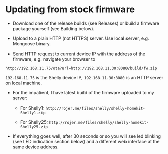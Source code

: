 # Updating from stock firmware

 * Download one of the release builds (see Releases) or build a firmware package yourself (see Building below).

 * Upload to a plain HTTP (not HTTPS) server. Use local server, e.g. Mongoose binary.

 * Send HTTP request to current device IP with the address of the firmware, e.g. navigate your browser to

`http://192.168.11.75/ota?url=http://192.168.11.30:8080/build/fw.zip`

  `192.168.11.75` is the Shelly device IP, `192.168.11.30:8080` is an HTTP server on local machine.

  * For the impatient, I have latest build of the firmware uploaded to my server:

    * For Shelly1: `http://rojer.me/files/shelly/shelly-homekit-Shelly1.zip`

    * For Shelly25: `http://rojer.me/files/shelly/shelly-homekit-Shelly25.zip`

 * If everything goes well, after 30 seconds or so you will see led blinking (see LED indication section below)
   and a different web interface at the same device address.
